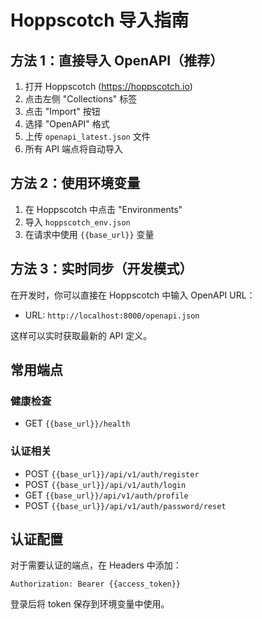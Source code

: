 # Hoppscotch 导入指南

## 方法 1：直接导入 OpenAPI（推荐）

1. 打开 Hoppscotch (https://hoppscotch.io)
2. 点击左侧 "Collections" 标签
3. 点击 "Import" 按钮
4. 选择 "OpenAPI" 格式
5. 上传 `openapi_latest.json` 文件
6. 所有 API 端点将自动导入

## 方法 2：使用环境变量

1. 在 Hoppscotch 中点击 "Environments" 
2. 导入 `hoppscotch_env.json`
3. 在请求中使用 `{{base_url}}` 变量

## 方法 3：实时同步（开发模式）

在开发时，你可以直接在 Hoppscotch 中输入 OpenAPI URL：
- URL: `http://localhost:8000/openapi.json`

这样可以实时获取最新的 API 定义。

## 常用端点

### 健康检查
- GET `{{base_url}}/health`

### 认证相关
- POST `{{base_url}}/api/v1/auth/register`
- POST `{{base_url}}/api/v1/auth/login`
- GET `{{base_url}}/api/v1/auth/profile`
- POST `{{base_url}}/api/v1/auth/password/reset`

## 认证配置

对于需要认证的端点，在 Headers 中添加：
```
Authorization: Bearer {{access_token}}
```

登录后将 token 保存到环境变量中使用。
